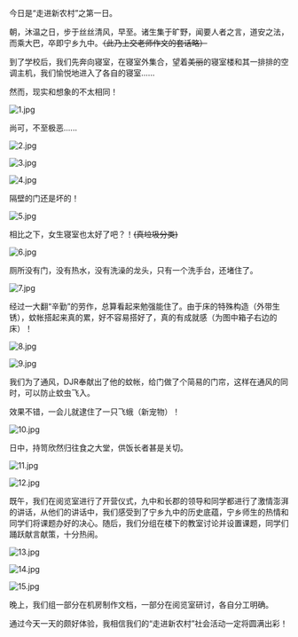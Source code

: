 今日是“走进新农村”之第一日。

朝，沐温之日，步于丝丝清风，早至。诸生集于旷野，闻要人者之言，道安之法，而乘大巴，卒即宁乡九中。~~（此乃上交老师作文的套话略）~~

到了学校后，我们先奔向寝室，在寝室外集合，望着~~美丽~~的寝室楼和其一排排的空调主机，我们愉悦地进入了各自的寝室......

然而，现实和想象的不太相同！

![1.jpg](https://blog.wendster.com/usr/uploads/2019/12/700610954.jpg)

尚可，不至极恶......

![2.jpg](https://blog.wendster.com/usr/uploads/2019/12/3233542903.jpg)

![3.jpg](https://blog.wendster.com/usr/uploads/2019/12/4133436611.jpg)

![4.jpg](https://blog.wendster.com/usr/uploads/2019/12/4112024253.jpg)

隔壁的门还是坏的！

![5.jpg](https://blog.wendster.com/usr/uploads/2019/12/430470036.jpg)

相比之下，女生寝室也太好了吧？！~~(真垃圾分类)~~

![6.jpg](https://blog.wendster.com/usr/uploads/2019/12/3342539535.jpg)

厕所没有门，没有热水，没有洗澡的龙头，只有一个洗手台，还堵住了。

![7.jpg](https://blog.wendster.com/usr/uploads/2019/12/2759283019.jpg)

经过一大翻“辛勤”的劳作，总算看起来勉强能住了。由于床的特殊构造（外带生锈），蚊帐搭起来真的累，好不容易搭好了，真的有成就感（为图中箱子右边的床）！

![8.jpg](https://blog.wendster.com/usr/uploads/2019/12/1572141369.jpg)

![9.jpg](https://blog.wendster.com/usr/uploads/2019/12/14573177.jpg)

我们为了通风，DJR奉献出了他的蚊帐，给门做了个简易的门帘，这样在通风的同时，可以防止蚊虫飞入。

效果不错，一会儿就逮住了一只飞蛾（新宠物）！

![10.jpg](https://blog.wendster.com/usr/uploads/2019/12/259520466.jpg)

日中，持笥欣然归往食之大堂，供饭长者甚是关切。

![11.jpg](https://blog.wendster.com/usr/uploads/2019/12/4237139173.jpg)

![12.jpg](https://blog.wendster.com/usr/uploads/2019/12/177913516.jpg)

既午，我们在阅览室进行了开营仪式，九中和长郡的领导和同学都进行了激情澎湃的讲话，从他们的讲话中，我们感受到了宁乡九中的历史底蕴，宁乡师生的热情和同学们将课题办好的决心。随后，我们分组在楼下的教室讨论并设置课题，同学们踊跃献言献策，十分热闹。

![13.jpg](https://blog.wendster.com/usr/uploads/2019/12/1620803415.jpg)

![14.jpg](https://blog.wendster.com/usr/uploads/2019/12/2888476574.jpg)

![15.jpg](https://blog.wendster.com/usr/uploads/2019/12/2283872885.jpg)

晚上，我们组一部分在机房制作文档，一部分在阅览室研讨，各自分工明确。

通过今天一天的颇好体验，我相信我们的“走进新农村”社会活动一定将圆满出彩！ 
